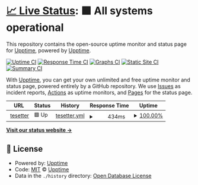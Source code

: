 # [📈 Live Status](https://demo.upptime.js.org): <!--live status--> **🟩 All systems operational**

This repository contains the open-source uptime monitor and status page for [Upptime](https://upptime.js.org), powered by [Upptime](https://github.com/upptime/upptime).

[![Uptime CI](https://github.com/upptime/upptime/workflows/Uptime%20CI/badge.svg)](https://github.com/upptime/upptime/actions?query=workflow%3A%22Uptime+CI%22)
[![Response Time CI](https://github.com/upptime/upptime/workflows/Response%20Time%20CI/badge.svg)](https://github.com/upptime/upptime/actions?query=workflow%3A%22Response+Time+CI%22)
[![Graphs CI](https://github.com/upptime/upptime/workflows/Graphs%20CI/badge.svg)](https://github.com/upptime/upptime/actions?query=workflow%3A%22Graphs+CI%22)
[![Static Site CI](https://github.com/upptime/upptime/workflows/Static%20Site%20CI/badge.svg)](https://github.com/upptime/upptime/actions?query=workflow%3A%22Static+Site+CI%22)
[![Summary CI](https://github.com/upptime/upptime/workflows/Summary%20CI/badge.svg)](https://github.com/upptime/upptime/actions?query=workflow%3A%22Summary+CI%22)

With [Upptime](https://upptime.js.org), you can get your own unlimited and free uptime monitor and status page, powered entirely by a GitHub repository. We use [Issues](https://github.com/upptime/upptime/issues) as incident reports, [Actions](https://github.com/upptime/upptime/actions) as uptime monitors, and [Pages](https://demo.upptime.js.org) for the status page.

<!--start: status pages-->
<!-- This summary is generated by Upptime (https://github.com/upptime/upptime) -->
<!-- Do not edit this manually, your changes will be overwritten -->
<!-- prettier-ignore -->
| URL | Status | History | Response Time | Uptime |
| --- | ------ | ------- | ------------- | ------ |
| <img alt="" src="https://icons.duckduckgo.com/ip3/teset-min.farhansamil.repl.co.ico" height="13"> [tesetter](https://teset-min.farhansamil.repl.co) | 🟩 Up | [tesetter.yml](https://github.com/Thunderoar/upper2/commits/HEAD/history/tesetter.yml) | <details><summary><img alt="Response time graph" src="./graphs/tesetter/response-time-week.png" height="20"> 434ms</summary><br><a href="https://demo.upptime.js.org/history/tesetter"><img alt="Response time 434" src="https://img.shields.io/endpoint?url=https%3A%2F%2Fraw.githubusercontent.com%2FThunderoar%2Fupper2%2FHEAD%2Fapi%2Ftesetter%2Fresponse-time.json"></a><br><a href="https://demo.upptime.js.org/history/tesetter"><img alt="24-hour response time 434" src="https://img.shields.io/endpoint?url=https%3A%2F%2Fraw.githubusercontent.com%2FThunderoar%2Fupper2%2FHEAD%2Fapi%2Ftesetter%2Fresponse-time-day.json"></a><br><a href="https://demo.upptime.js.org/history/tesetter"><img alt="7-day response time 434" src="https://img.shields.io/endpoint?url=https%3A%2F%2Fraw.githubusercontent.com%2FThunderoar%2Fupper2%2FHEAD%2Fapi%2Ftesetter%2Fresponse-time-week.json"></a><br><a href="https://demo.upptime.js.org/history/tesetter"><img alt="30-day response time 434" src="https://img.shields.io/endpoint?url=https%3A%2F%2Fraw.githubusercontent.com%2FThunderoar%2Fupper2%2FHEAD%2Fapi%2Ftesetter%2Fresponse-time-month.json"></a><br><a href="https://demo.upptime.js.org/history/tesetter"><img alt="1-year response time 434" src="https://img.shields.io/endpoint?url=https%3A%2F%2Fraw.githubusercontent.com%2FThunderoar%2Fupper2%2FHEAD%2Fapi%2Ftesetter%2Fresponse-time-year.json"></a></details> | <details><summary><a href="https://demo.upptime.js.org/history/tesetter">100.00%</a></summary><a href="https://demo.upptime.js.org/history/tesetter"><img alt="All-time uptime 100.00%" src="https://img.shields.io/endpoint?url=https%3A%2F%2Fraw.githubusercontent.com%2FThunderoar%2Fupper2%2FHEAD%2Fapi%2Ftesetter%2Fuptime.json"></a><br><a href="https://demo.upptime.js.org/history/tesetter"><img alt="24-hour uptime 100.00%" src="https://img.shields.io/endpoint?url=https%3A%2F%2Fraw.githubusercontent.com%2FThunderoar%2Fupper2%2FHEAD%2Fapi%2Ftesetter%2Fuptime-day.json"></a><br><a href="https://demo.upptime.js.org/history/tesetter"><img alt="7-day uptime 100.00%" src="https://img.shields.io/endpoint?url=https%3A%2F%2Fraw.githubusercontent.com%2FThunderoar%2Fupper2%2FHEAD%2Fapi%2Ftesetter%2Fuptime-week.json"></a><br><a href="https://demo.upptime.js.org/history/tesetter"><img alt="30-day uptime 100.00%" src="https://img.shields.io/endpoint?url=https%3A%2F%2Fraw.githubusercontent.com%2FThunderoar%2Fupper2%2FHEAD%2Fapi%2Ftesetter%2Fuptime-month.json"></a><br><a href="https://demo.upptime.js.org/history/tesetter"><img alt="1-year uptime 100.00%" src="https://img.shields.io/endpoint?url=https%3A%2F%2Fraw.githubusercontent.com%2FThunderoar%2Fupper2%2FHEAD%2Fapi%2Ftesetter%2Fuptime-year.json"></a></details>

<!--end: status pages-->

[**Visit our status website →**](https://demo.upptime.js.org)

## 📄 License

- Powered by: [Upptime](https://github.com/upptime/upptime)
- Code: [MIT](./LICENSE) © [Upptime](https://upptime.js.org)
- Data in the `./history` directory: [Open Database License](https://opendatacommons.org/licenses/odbl/1-0/)
